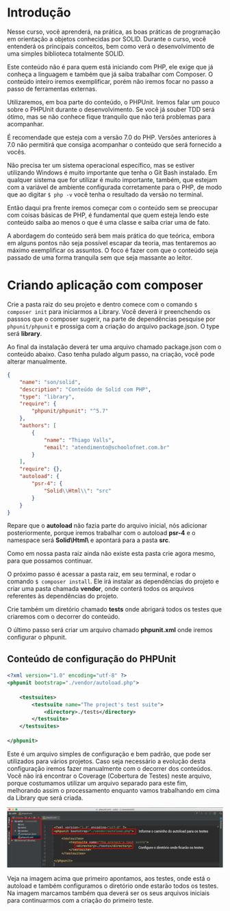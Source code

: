 # Introdução

Nesse curso, você aprenderá, na prática, as boas práticas de programação em orientação a objetos conhecidas por SOLID. Durante o curso, você entenderá os principais conceitos, bem como verá o desenvolvimento de uma simples biblioteca totalmente SOLID.

Este conteúdo não é para quem está iniciando com PHP, ele exige que já conheça a linguagem e também que já saiba trabalhar com Composer. O conteúdo inteiro iremos exemplificar, porém não iremos focar no passo a passo de ferramentas externas.

Utilizaremos, em boa parte do conteúdo, o PHPUnit. Iremos falar um pouco sobre o PHPUnit durante o desenvolvimento. Se você já souber TDD será ótimo, mas se não conhece fique tranquilo que não terá problemas para acompanhar.

É recomendade que esteja com a versão 7.0 do PHP. Versões anteriores à 7.0 não permitirá que consiga acompanhar o conteúdo que será fornecido a vocês.

Não precisa ter um sistema operacional específico, mas se estiver utilizando Windows é muito importante que tenha o Git Bash instalado. Em qualquer sistema que for utilizar é muito importante, também, que estejam com a variável de ambiente configurada corretamente para o PHP, de modo que ao digitar `$ php -v` você tenha o resultado da versão no terminal.

Então daqui pra frente iremos começar com o conteúdo sem se preocupar com coisas básicas de PHP, é fundamental que quem esteja lendo este conteúdo saiba ao menos o que é uma classe e saiba criar uma de fato.

A abordagem do conteúdo será bem mais prática do que teórica, embora em alguns pontos não seja possível escapar da teoria, mas tentaremos ao máximo exemplificar os assuntos. O foco é fazer com que o conteúdo seja passado de uma forma tranquila sem que seja massante ao leitor.

# Criando aplicação com composer

Crie a pasta raiz do seu projeto e dentro comece com o comando `$ composer init` para iniciarmos a Library. Você deverá ir preenchendo os passsos que o composer sugerir, na parte de dependências pesquise por `phpunit/phpunit` e prossiga com a criação do arquivo package.json. O type será **library**.

Ao final da instalação deverá ter uma arquivo chamado package.json com o conteúdo abaixo. Caso tenha pulado algum passo, na criação, você pode alterar manualmente.

```json
{
    "name": "son/solid",
    "description": "Conteúdo de Solid com PHP",
    "type": "library",
    "require": {
        "phpunit/phpunit": "^5.7"
    },
    "authors": [
        {
            "name": "Thiago Valls",
            "email": "atendimento@schoolofnet.com.br"
        }
    ],
    "require": {},
    "autoload": {
        "psr-4": {
            "Solid\\Html\\": "src"
        }
    }
}
```

Repare que o **autoload** não fazia parte do arquivo inicial, nós adicionar posteriormente, porque iremos trabalhar com o autoload **psr-4** e o namespace será **Solid\\Html\\** e apontará para a pasta **src**.

Como em nossa pasta raiz ainda não existe esta pasta crie agora mesmo, para que possamos continuar.

O próximo passo é acessar a pasta raiz, em seu terminal, e rodar o comando `$ composer install`. Ele irá instalar as dependências do projeto e criar uma pasta chamada **vendor**, onde conterá todos os arquivos referentes às dependências do projeto.

Crie também um diretório chamado **tests** onde abrigará todos os testes que criaremos com o decorrer do conteúdo.

O último passo será criar um arquivo chamado **phpunit.xml** onde iremos configurar o phpunit.

## Conteúdo de configuração do PHPUnit

```xml
<?xml version="1.0" encoding="utf-8" ?>
<phpunit bootstrap="./vendor/autoload.php">

    <testsuites>
        <testsuite name="The project's test suite">
            <directory>./tests</directory>
        </testsuite>
    </testsuites>

</phpunit>
```

Este é um arquivo simples de configuração e bem padrão, que pode ser utilizados para vários projetos. Caso seja necessário a evolução desta configuração iremos fazer manualmente com o decorrer dos conteúdos. Você não irá encontrar o Coverage (Cobertura de Testes) neste arquivo, porque costumamos utilizar um arquivo separado para este fim, melhorando assim o processamento enquanto vamos trabalhando em cima da Library que será criada.

![phpunit_xml_configuration](./images/phpunit_xml_configuration.png "phpunit_xml_configuration")

Veja na imagem acima que primeiro apontamos, aos testes, onde está o autoload e também configuramos o diretório onde estarão todos os testes. Na imagem marcamos também qua deverá ser os seus arquivos iniciais para continuarmos com a criação do primeiro teste.